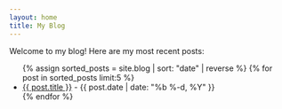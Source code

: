 ```yaml
---
layout: home
title: My Blog
---
```


Welcome to my blog! Here are my most recent posts:

<ul>
  {% assign sorted_posts = site.blog | sort: "date" | reverse %}
  {% for post in sorted_posts limit:5 %}
    <li><a href="{{ post.url }}">{{ post.title }}</a> - {{ post.date | date: "%b %-d, %Y" }}</li>
  {% endfor %}
</ul>

